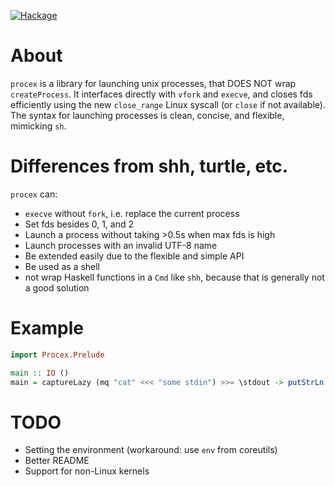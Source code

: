 [![Hackage](https://img.shields.io/hackage/v/procex.svg?style=flat)](https://hackage.haskell.org/package/procex)

# About

`procex` is a library for launching unix processes, that DOES NOT wrap `createProcess`.
It interfaces directly with `vfork` and `execve`, and closes fds efficiently using the
new `close_range` Linux syscall (or `close` if not available).
The syntax for launching processes is clean, concise, and flexible, mimicking `sh`.

# Differences from shh, turtle, etc.

`procex` can:

- `execve` without `fork`, i.e. replace the current process
- Set fds besides 0, 1, and 2
- Launch a process without taking >0.5s when max fds is high
- Launch processes with an invalid UTF-8 name
- Be extended easily due to the flexible and simple API
- Be used as a shell
- not wrap Haskell functions in a `Cmd` like `shh`, because that is generally not a good solution

# Example

```hs
import Procex.Prelude

main :: IO ()
main = captureLazy (mq "cat" <<< "some stdin") >>= \stdout -> putStrLn (show stdout)
```


# TODO

- Setting the environment (workaround: use `env` from coreutils)
- Better README
- Support for non-Linux kernels
